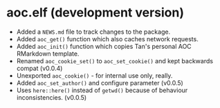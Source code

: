 # aoc.elf (development version)

* Added a `NEWS.md` file to track changes to the package.
* Added `aoc_get()` function which also caches network requests.
* Added `aoc_init()` function which copies Tan's personal AOC RMarkdown template.
* Renamed `aoc_cookie_set()` to `aoc_set_cookie()` and kept backwards compat (v0.0.4)
* Unexported `aoc_cookie()` - for internal use only, really. 
* Added `aoc_set_author()` and configure parameter (v0.0.5)
* Uses `here::here()` instead of `getwd()` because of behaviour inconsistencies.  (v0.0.5)
